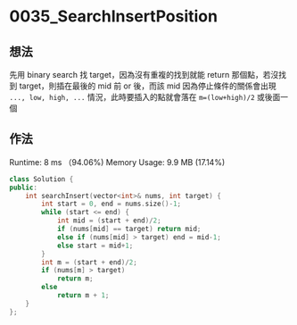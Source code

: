 # 0035_SearchInsertPosition 
## 想法
先用 binary search 找 target，因為沒有重複的找到就能 return 那個點，若沒找到 target，則插在最後的 mid 前 or 後，而該 mid 因為停止條件的關係會出現 `..., low, high, ...` 情況，此時要插入的點就會落在 `m=(low+high)/2` 或後面一個
## 作法
Runtime: 8 ms （94.06%)
Memory Usage: 9.9 MB (17.14%)
```C++
class Solution {
public:
    int searchInsert(vector<int>& nums, int target) {
        int start = 0, end = nums.size()-1;
        while (start <= end) {
            int mid = (start + end)/2;
            if (nums[mid] == target) return mid;
            else if (nums[mid] > target) end = mid-1;
            else start = mid+1;
        }
        int m = (start + end)/2;
        if (nums[m] > target)
            return m;
        else
            return m + 1;
    }
};

```
